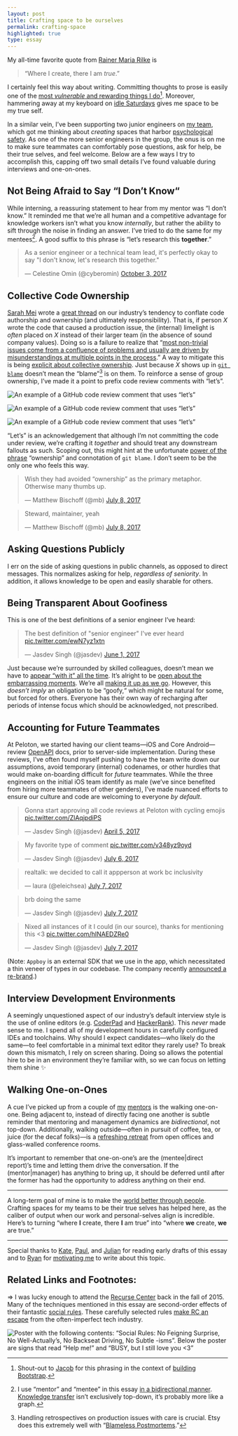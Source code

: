 ```yaml
---
layout: post
title: Crafting space to be ourselves
permalink: crafting-space
highlighted: true
type: essay
---
```


My all-time favorite quote from [Rainer Maria Rilke](https://en.wikipedia.org/wiki/Rainer_Maria_Rilke) is

> “Where I create, there I am _true_.”

I certainly feel this way about writing. Committing thoughts to prose is easily one of the [most _vulnerable_ and rewarding things I do](https://www.instagram.com/p/BPk28P5AIGj)[^1]. Moreover, hammering away at my keyboard on [idle Saturdays](https://www.instagram.com/p/BZ9El9pAVTj) gives me space to be my true self.

In a similar vein, I’ve been supporting two junior engineers on [my team](https://www.instagram.com/p/BYeoOX6HFwJ), which got me thinking about _creating_ spaces that harbor [psychological safety](https://en.wikipedia.org/wiki/Psychological_safety). As one of the more senior engineers in the group, the onus is on me to make sure teammates can comfortably pose questions, ask for help, be their true selves, and feel welcome. Below are a few ways I try to accomplish this, capping off two small details I’ve found valuable during interviews and one-on-ones.

## Not Being Afraid to Say “I Don’t Know“

While interning, a reassuring statement to hear from my mentor was “I don’t know.” It reminded me that we’re all human and a competitive advantage for knowledge workers isn’t what you know _internally_, but rather the ability to sift through the noise in finding an answer. I’ve tried to do the same for my mentees[^2]. A good suffix to this phrase is “let’s research this __together__.”

<blockquote class="twitter-tweet" data-lang="en"><p lang="en" dir="ltr">As a senior engineer or a technical team lead, it&#39;s perfectly okay to say &quot;I don&#39;t know, let&#39;s research this together.&quot;</p>&mdash; Celestine Omin (@cyberomin) <a href="https://twitter.com/cyberomin/status/915222080647548928?ref_src=twsrc%5Etfw">October 3, 2017</a></blockquote> <script async src="//platform.twitter.com/widgets.js" charset="utf-8"></script>

## Collective Code Ownership

[Sarah Mei](https://twitter.com/sarahmei) wrote a [great thread](https://twitter.com/sarahmei/status/892180578753142784) on our industry’s tendency to conflate code authorship and ownership (and ultimately responsibility). That is, if person _X_ wrote the code that caused a production issue, the (internal) limelight is _often_ placed on _X_ instead of their larger team (in the absence of sound company values). Doing so is a failure to realize that “[most non-trivial issues come from a confluence of problems and usually are driven by misunderstandings at multiple points in the process](https://twitter.com/sarahmei/status/892158909107982337).” A way to mitigate this is being [explicit about collective ownership](https://twitter.com/sarahmei/status/892162945538334721). Just because _X_ shows up in [`git blame`](https://git-scm.com/docs/git-blame) doesn’t mean the “blame”[^3] is on them. To reinforce a sense of group ownership, I’ve made it a point to prefix code review comments with “let’s”.

![An example of a GitHub code review comment that uses “let’s”](/public/images/lets_1.png)

![An example of a GitHub code review comment that uses “let’s”](/public/images/lets_2.png)

![An example of a GitHub code review comment that uses “let’s”](/public/images/lets_3.png)

“Let’s” is an acknowledgement that although I’m not committing the code under review, we’re crafting it _together_ and should treat any downstream fallouts as such. Scoping out, this might hint at the unfortunate [power of the phrase](/peeling-labels) “ownership” and connotation of `git blame`. I don’t seem to be the only one who feels this way.

<blockquote class="twitter-tweet" data-lang="en"><p lang="en" dir="ltr">Wish they had avoided “ownership” as the primary metaphor. Otherwise many thumbs up.</p>&mdash; Matthew Bischoff (@mb) <a href="https://twitter.com/mb/status/883515108927909889?ref_src=twsrc%5Etfw">July 8, 2017</a></blockquote> <script async src="//platform.twitter.com/widgets.js" charset="utf-8"></script>

<blockquote class="twitter-tweet" data-lang="en"><p lang="en" dir="ltr">Steward, maintainer, yeah</p>&mdash; Matthew Bischoff (@mb) <a href="https://twitter.com/mb/status/883515605806198784?ref_src=twsrc%5Etfw">July 8, 2017</a></blockquote> <script async src="//platform.twitter.com/widgets.js" charset="utf-8"></script>

## Asking Questions Publicly

I err on the side of asking questions in public channels, as opposed to direct messages. This normalizes asking for help, _regardless of seniority_. In addition, it allows knowledge to be open and easily sharable for others.

## Being Transparent About Goofiness

This is one of the best definitions of a senior engineer I’ve heard:

<blockquote class="twitter-tweet" data-lang="en"><p lang="en" dir="ltr">The best definition of &quot;senior engineer&quot; I&#39;ve ever heard <a href="https://t.co/ewN7yz1xtn">pic.twitter.com/ewN7yz1xtn</a></p>&mdash; Jasdev Singh (@jasdev) <a href="https://twitter.com/jasdev/status/870339296649248768?ref_src=twsrc%5Etfw">June 1, 2017</a></blockquote> <script async src="//platform.twitter.com/widgets.js" charset="utf-8"></script>

Just because we’re surrounded by skilled colleagues, doesn’t mean we have to [appear “with it” all the time](/earned-fatigue#derpiness). It’s alright to be [open about the embarrassing moments](https://twitter.com/iano/status/870333996366016515). We’re all [making it up as we go](/lessons-after-college#making). However, this _doesn’t imply_ an obligation to be “goofy,“ which might be natural for some, but forced for others. Everyone has their own way of recharging after periods of intense focus which should be acknowledged, not prescribed.

## Accounting for Future Teammates

At Peloton, we started having our client teams—iOS and Core Android—review [OpenAPI](https://swagger.io/introducing-the-open-api-initiative/) docs, prior to server-side implementation. During these reviews, I’ve often found myself pushing to have the team write down our assumptions, avoid temporary (internal) codenames, or other hurdles that would make on-boarding difficult for _future_ teammates. While the three engineers on the initial iOS team identify as male (we’ve since benefited from hiring more teammates of other genders), I’ve made nuanced efforts to ensure our culture and code are welcoming to everyone _by default_.

<blockquote class="twitter-tweet" data-lang="en"><p lang="en" dir="ltr">Gonna start approving all code reviews at Peloton with cycling emojis <a href="https://t.co/ZlAqjpdiPS">pic.twitter.com/ZlAqjpdiPS</a></p>&mdash; Jasdev Singh (@jasdev) <a href="https://twitter.com/jasdev/status/849648790307037185?ref_src=twsrc%5Etfw">April 5, 2017</a></blockquote> <script async src="//platform.twitter.com/widgets.js" charset="utf-8"></script>

<blockquote class="twitter-tweet" data-lang="en"><p lang="en" dir="ltr">My favorite type of comment <a href="https://t.co/v348yz9oyd">pic.twitter.com/v348yz9oyd</a></p>&mdash; Jasdev Singh (@jasdev) <a href="https://twitter.com/jasdev/status/883048264387506176?ref_src=twsrc%5Etfw">July 6, 2017</a></blockquote> <script async src="//platform.twitter.com/widgets.js" charset="utf-8"></script>

<blockquote class="twitter-tweet" data-conversation="none" data-lang="en"><p lang="en" dir="ltr">realtalk: we decided to call it appperson at work bc inclusivity</p>&mdash; laura (@eleichsea) <a href="https://twitter.com/eleichsea/status/883131483476688897?ref_src=twsrc%5Etfw">July 7, 2017</a></blockquote> <script async src="//platform.twitter.com/widgets.js" charset="utf-8"></script>

<blockquote class="twitter-tweet" data-conversation="none" data-lang="en"><p lang="en" dir="ltr">brb doing the same</p>&mdash; Jasdev Singh (@jasdev) <a href="https://twitter.com/jasdev/status/883131541450260480?ref_src=twsrc%5Etfw">July 7, 2017</a></blockquote> <script async src="//platform.twitter.com/widgets.js" charset="utf-8"></script>

<blockquote class="twitter-tweet" data-conversation="none" data-lang="en"><p lang="en" dir="ltr">Nixed all instances of it I could (in our source), thanks for mentioning this &lt;3 <a href="https://t.co/hINAEDZRe0">pic.twitter.com/hINAEDZRe0</a></p>&mdash; Jasdev Singh (@jasdev) <a href="https://twitter.com/jasdev/status/883349603508211713?ref_src=twsrc%5Etfw">July 7, 2017</a></blockquote> <script async src="//platform.twitter.com/widgets.js" charset="utf-8"></script>

(Note: `Appboy` is an external SDK that we use in the app, which necessitated a thin veneer of types in our codebase. The company recently [announced a re-brand](https://www.appboy.com/blog/rename-forester-wave-mea/).)

## Interview Development Environments

A seemingly unquestioned aspect of our industry’s default interview style is the use of online editors (e.g. [CoderPad](https://coderpad.io) and [HackerRank](https://www.hackerrank.com)). This _never_ made sense to me. I spend all of my development hours in carefully configured IDEs and toolchains. Why should I expect candidates—who likely do the same—to feel comfortable in a minimal text editor they rarely use? To break down this mismatch, I rely on screen sharing. Doing so allows the potential hire to be in an environment they’re familiar with, so we can focus on letting them shine ✨

## Walking One-on-Ones

A cue I’ve picked up from a couple of [my](https://twitter.com/jxxf) [mentors](https://twitter.com/briankassouf) is the walking one-on-one. Being adjacent to, instead of directly facing one another is subtle reminder that mentoring and management dynamics are _bidirectional_, not top-down. Additionally, walking outside—often in pursuit of coffee, tea, or juice (for the decaf folks)—is a [refreshing retreat](https://twitter.com/PaolaNotPaolo/status/918613813443821568) from open offices and glass-walled conference rooms.

It’s important to remember that one-on-one’s are the (mentee&#124;direct report)’s time and letting them drive the conversation. If the (mentor&#124;manager) has anything to bring up, it should be deferred until after the former has had the opportunity to address anything on their end.


---

A long-term goal of mine is to make the [world better through people](https://twitter.com/jasdev/status/803968637166034944). Crafting spaces for my teams to be their true selves has helped here, as the caliber of output when our work and personal-selves align is incredible. Here’s to turning “where __I__ create, there __I__ am true” into “where __we__ create, __we__ are true.”

---

Special thanks to [Kate](https://twitter.com/katelikestoread),  [Paul](https://twitter.com/paulrehkugler), and [Julian](https://twitter.com/JulianRamirez) for reading early drafts of this essay and to [Ryan](https://twitter.com/ryan_nayr_) for [motivating me](https://twitter.com/ryan_nayr_/status/888158199701848064) to write about this topic.

## Related Links and Footnotes:

⇒ I was lucky enough to attend the [Recurse Center](https://www.recurse.com) back in the fall of 2015. Many of the techniques mentioned in this essay are second-order effects of their fantastic [social rules](https://www.recurse.com/manual#sub-sec-social-rules). These carefully selected rules [make RC an escape](http://blog.annharter.com/2017/09/16/What-I-Learned-at-RC.html) from the often-imperfect tech industry.

![Poster with the following contents: “Social Rules: No Feigning Surprise, No Well-Actually’s, No Backseat Driving, No Subtle -isms”. Below the poster are signs that read “Help me!” and “BUSY, but I still love you <3”](/public/images/social_rules.jpg)

[^1]: Shout-out to [Jacob](https://twitter.com/fat) for this phrasing in the context of [building Bootstrap](https://medium.com/@fat/twitter-bootstrap-b95033c270af).

[^2]: I use “mentor” and “mentee” in this essay [in a bidirectional manner](https://twitter.com/jasdev/status/804002682969145344). [Knowledge transfer](https://www.instagram.com/p/BY_iquag_oN) isn’t exclusively top-down, it’s probably more like a graph.

[^3]: Handling retrospectives on production issues with care is crucial. Etsy does this extremely well with “[Blameless Postmortems](https://codeascraft.com/2012/05/22/blameless-postmortems/).”
